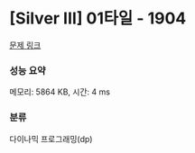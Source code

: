 # [Silver III] 01타일 - 1904 

[문제 링크](https://www.acmicpc.net/problem/1904) 

### 성능 요약

메모리: 5864 KB, 시간: 4 ms

### 분류

다이나믹 프로그래밍(dp)

